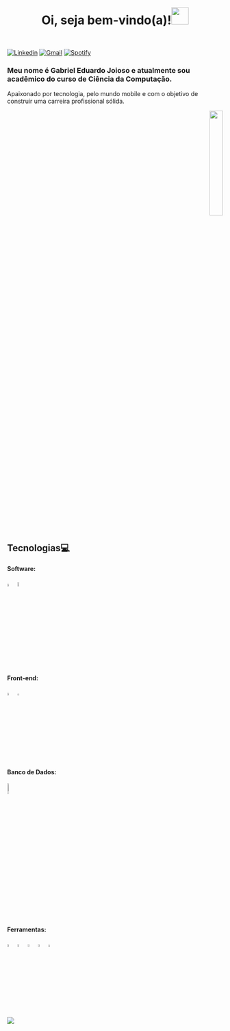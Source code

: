 <h1 align="center">Oi, seja bem-vindo(a)!<img src="https://github.com/gjoioso/gjoioso/blob/main/Hi.gif" width="40px"> </h1>
</br>

[![Linkedin](https://img.shields.io/badge/-LinkedIn-blue?style=flat-square&logo=Linkedin&logoColor=white&link=https://www.linkedin.com/in/gjoioso)](https://www.linkedin.com/in/gjoioso) 
[![Gmail](https://img.shields.io/badge/-Gmail-c14438?style=flat&logo=Gmail&logoColor=white)](mailto:gjoioso.cs@gmail.com)
[![Spotify](https://img.shields.io/badge/-Spotify-1DB954?style=flat&logo=Spotify&logoColor=white)](https://open.spotify.com/user/50esaalac0nu7lppnf4ptitu1)

<h3 align="left">Meu nome é Gabriel Eduardo Joioso e atualmente sou acadêmico do curso de Ciência da Computação.</h3>
<p align="left">Apaixonado por tecnologia, pelo mundo mobile e com o objetivo de construir uma carreira profissional sólida.</p>


<p align="right">
  <img src="https://github.com/gjoioso/gjoioso/blob/main/gabrieljoiosoreadme.gif?raw=true" width="25%"/>
</p>

## Tecnologias:computer:

#### Software:
<p align="left">
 <img src="https://cdn.worldvectorlogo.com/logos/java-4.svg" alt="java" width="4%">
 <img src="https://cdn.worldvectorlogo.com/logos/python-4.svg" alt="python" width="5%">
</p>
  

#### Front-end:
<p align="left">
 <img src="https://upload.wikimedia.org/wikipedia/commons/6/61/HTML5_logo_and_wordmark.svg" alt="html5" width="4%">
 <img src="https://upload.wikimedia.org/wikipedia/commons/d/d5/CSS3_logo_and_wordmark.svg" width="2.85%"">
</p>
                                                                                  
#### Banco de Dados:
<p align="left">
  <img src="https://upload.wikimedia.org/wikipedia/commons/8/87/Sql_data_base_with_logo.png" alt="xd" width="8%"> 
</p>

#### Ferramentas:
<p align="left">
 <img src="https://cdn.worldvectorlogo.com/logos/visual-studio-code-1.svg" alt="vscode" width="4%">
 <img src="https://cdn.worldvectorlogo.com/logos/eclipse-11.svg" alt="eclipse" width="4%">
 <img src="https://upload.wikimedia.org/wikipedia/commons/1/1d/PyCharm_Icon.svg" alt="pycharm" width="4%">
 <img src="https://upload.wikimedia.org/wikipedia/commons/9/92/Adobe_Photoshop_CS6_icon.svg" alt="photoshop" width="4%">                                                           <img src="https://cdn.worldvectorlogo.com/logos/adobe-xd.svg" alt="sql" width="3.9%">
</p>


![](https://komarev.com/ghpvc/?username=gjoioso&style=plastic)


